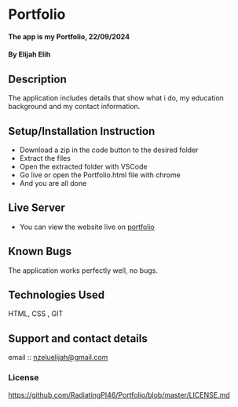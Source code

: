 # Portfolio
#### The app is my Portfolio, 22/09/2024
#### **By Elijah Elih**
## Description
The application includes details that show what i do, my education background and my contact information.

## Setup/Installation Instruction
* Download a zip in the code button to the desired folder
* Extract the files
* Open the extracted folder with VSCode
* Go live or open the Portfolio.html file with chrome
* And you are all done

## Live Server
* You can view the website live on [portfolio](https://radiatingpi46.github.io/Portfolio/)

## Known Bugs
The application works perfectly well, no bugs.

## Technologies Used
HTML, CSS , GIT

## Support and contact details
email :: nzeluelijah@gmail.com

### License
https://github.com/RadiatingPI46/Portfolio/blob/master/LICENSE.md
